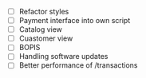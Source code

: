 - [ ] Refactor styles   
- [ ] Payment interface into own script  
- [ ] Catalog view  
- [ ] Cuastomer view  
- [ ] BOPIS  
- [ ] Handling software updates
- [ ] Better performance of /transactions